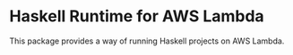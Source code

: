 # Haskell Runtime for AWS Lambda

This package provides a way of running Haskell projects on AWS Lambda.
